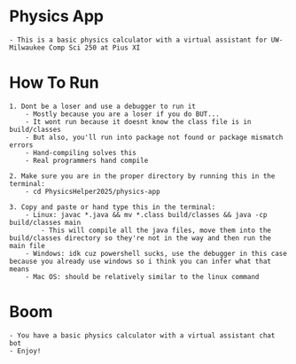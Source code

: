 # Physics App
    - This is a basic physics calculator with a virtual assistant for UW-Milwaukee Comp Sci 250 at Pius XI

# How To Run
    1. Dont be a loser and use a debugger to run it
        - Mostly because you are a loser if you do BUT...
        - It wont run because it doesnt know the class file is in build/classes
        - But also, you'll run into package not found or package mismatch errors
        - Hand-compiling solves this
        - Real programmers hand compile

    2. Make sure you are in the proper directory by running this in the terminal:
        - cd PhysicsHelper2025/physics-app 

    3. Copy and paste or hand type this in the terminal:
        - Linux: javac *.java && mv *.class build/classes && java -cp build/classes main
            - This will compile all the java files, move them into the build/classes directory so they're not in the way and then run the main file
        - Windows: idk cuz powershell sucks, use the debugger in this case because you already use windows so i think you can infer what that means
        - Mac OS: should be relatively similar to the linux command

# Boom
    - You have a basic physics calculator with a virtual assistant chat bot
    - Enjoy!
